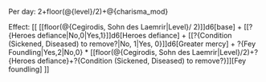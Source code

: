 Per day:
2+floor(@{level}/2)+@{charisma_mod}

Effect:
[[ [[floor(@{Cegirodis, Sohn des Laemrir|Level}/ 2)]]d6[base] + [[?{Heroes defiance|No,0|Yes,1}]]d6[Heroes defiance] + [[?{Condition (Sickened, Diseased) to remove?|No, 1|Yes, 0}]]d6[Greater mercy] + ?{Fey Foundling|Yes,2|No,0} * [[floor(@{Cegirodis, Sohn des Laemrir|Level}/2)+?{Heroes defiance}+?{Condition (Sickened, Diseased) to remove?}]][Fey foundling] ]]